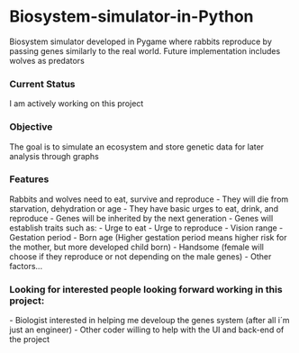 # Biosystem-simulator-in-Python
Biosystem simulator developed in Pygame where rabbits reproduce by passing genes similarly to the real world. Future implementation includes wolves as predators

<h3>Current Status</h3>
I am actively working on this project

<h3>Objective</h3>
The goal is to simulate an ecosystem and store genetic data for later analysis through graphs

<h3>Features</h3>
Rabbits and wolves need to eat, survive and reproduce
  - They will die from starvation, dehydration or age
  - They have basic urges to eat, drink, and reproduce
  - Genes will be inherited by the next generation
  - Genes will establish traits such as:
        - Urge to eat
        - Urge to reproduce
        - Vision range
        - Gestation period - Born age (Higher gestation period means higher risk for the mother, but more developed child born)
        - Handsome (female will choose if they reproduce or not depending on the male genes)
        - Other factors...

<h3>Looking for interested people looking forward working in this project:</h3>
  - Biologist interested in helping me develoup the genes system (after all i´m just an engineer)
  - Other coder willing to help with the UI and back-end of the project

